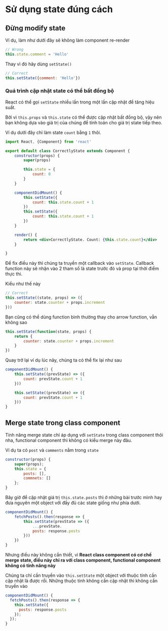 # Sử dụng state đúng cách

## Đừng modify state

Ví dụ, làm như dưới đây sẽ không làm component re-render

```jsx
// Wrong
this.state.comment = 'Hello'
```

Thay vì đó hãy dùng `setState()`

```jsx
// Correct
this.setState({comment: 'Hello'})
```

### Quá trình cập nhật state có thể bất đồng bộ

React có thể gọi `setState` nhiều lần trong một lần cập nhật để tăng hiệu suất.

Bởi vì `this.props` và `this.state` có thể được cập nhật bất đồng bộ, vậy nên bạn không dựa vào giá trị của chúng để tính toán cho giá trị state tiếp theo.

Ví dụ dưới đây chỉ làm state `count` bằng `1` thôi.

```jsx
import React, {Component} from 'react'

export default class CorrectlyState extends Component {
    constructor(props) {
        super(props)

        this.state = {
            count: 0
        }
    }

    componentDidMount() {
        this.setState({
            count: this.state.count + 1
        })
        this.setState({
            count: this.state.count + 1
        })
    }

    render() {
        return <div>CorrectlyState. Count: {this.state.count}</div>
    }

}
```

Để fix điều này thì chúng ta truyền một callback vào `setState`. Callback function này sẽ nhận vào 2 tham số là state trước đó và prop tại thời điểm thực thi.

Kiểu như thế này

```jsx
// Correct
this.setState((state, props) => ({
    counter: state.counter + props.increment
}))
```

Bạn cũng có thể dùng function bình thường thay cho arrow function, vẫn không sao

```jsx
this.setState(function(state, props) {
    return {
        counter: state.counter + props.increment
    }
})
```

Quay trở lại ví dụ lúc nãy, chúng ta có thể fix lại như sau

```jsx
componentDidMount() {
    this.setState((prevState) => ({
        count: prevState.count + 1
    }))

    this.setState((prevState) => ({
        count: prevState.count + 1
    }))
}
```

## Merge state trong class component
Tính năng merge state chỉ áp dụng với `setState` trong class component thôi nha, functional component thì không có kiểu merge này đâu.

Ví dụ ta có `post` và `comments` nằm trong `state`

```jsx
constructor(props) {
    super(props);
    this.state = {
        posts: [],
        commnets: []
    };
}
```

Bây giờ để cập nhật giá trị `this.state.posts` thì ở những bài trước mình hay đưa nguyên một object với đầy đủ các state giống như phía dưới.

```jsx
componentDidMount() {
    fetchPosts().then(response => {
        this.setState(prevState => ({
            ...prevState.
            posts: response.posts
        }))
    })
}
```

Nhưng điều này không cần thiết, vì **React class component có cơ chế merge state, điều này chỉ ra với class component, functional component không có tính năng này**

Chúng ta chỉ cần truyền vào `this.setState` một object với thuộc tính cần cập nhật là được rồi. Những thuộc tính không cần cập nhật thì không cần truyền vào

```jsx
componentDidMount() {
  fetchPosts().then(response => {
    this.setState({
      posts: response.posts
    });
  });
}
```
